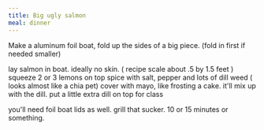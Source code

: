 ```yaml
---
title: Big ugly salmon
meal: dinner
---
```


Make a aluminum foil boat, fold up the sides of a big piece. (fold in first if needed smaller)

lay salmon in boat. ideally no skin. ( recipe scale about .5 by 1.5 feet )
squeeze 2 or 3 lemons on top
spice with salt, pepper and lots of dill weed ( looks almost like a chia pet)
cover with mayo, like frosting a cake. it'll mix up with the dill.
put a little extra dill on top for class

you'll need foil boat lids as well.
grill that sucker. 10 or 15 minutes or something.

